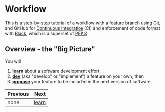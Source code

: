 # Workflow

This is a step-by-step tutorial of a workflow with a feature branch using Git, and GitHub for [Continuous Integration](https://docs.github.com/en/free-pro-team@latest/actions/guides/about-continuous-integration) (CI) and enforcement of code format with [Black](https://github.com/psf/black), which is a superset of [PEP 8](https://www.python.org/dev/peps/pep-0008/)

## Overview - the "Big Picture"

You will 

1. [**learn**](learn.md) about a software development effort, 
2. [**dev**](dev.md) (aka "develop" or "implement") a feature on your own, then 
3. [**propose**](propose.md) your feature to be included in the next version of software.

| Previous |  Next |
|----------|------:|
| none | [learn](learn.md) |
